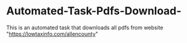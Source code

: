 # Automated-Task-Pdfs-Download-
This is an automated task that downloads all pdfs from  website "https://lowtaxinfo.com/allencounty"
